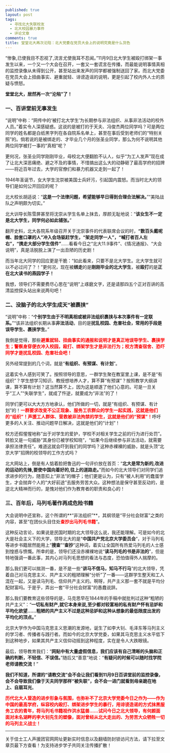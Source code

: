 ```yaml
---
published: true
layout: post
tags:
  - 寻找北大失联校友
  - 北大校园暴力事件
  - 评论文章
comments: true
title: 堂堂北大再次沦陷：北大党委在党员大会上的说明究竟是什么货色
---
```


“惨象,已使我目不忍视了,流言尤使我耳不忍闻。”11月9日北大学生被殴打绑架一事发生以来，一个又一个大会在召开，一套又一套谎言在传播，而最能说明事情真相的监控录像从未得到公开，甚至站出来发声的同学都被强制送回了家。而北大党委在党员大会上扭曲事实、避重就轻、诽谤造谣的说明，更是引起了校内外人士的质疑与愤怒。

**堂堂北大，居然再一次“沦陷”了！**

### 一、百讲堂前无事发生

“说明”中称：“网传中的‘被打北大学生’为长期参与非法组织、从事非法活动的校外人员。”着实令人深感疑惑。这说的是被打的于天夫、冯俊杰两位同学吗？可是两位同学的姓名都是白纸黑字列在各自院系名单上，甚至在事后受到老师们的“特别关照”的。倘若说的是被绑走的、才毕业几个月的张圣业同学，那么为何不说明其他两位同学被打一事的“真相”呢？

更何况，张圣业同学刚刚毕业，母校北大便翻脸不认人，似乎“为工人发声”现在成了让北大深恶痛绝、避之不及的事情，不惜搞出这么大的动静砸了最高学府的招牌——将近百年过去，大学的官僚们和暴力机器又走到一起了！

1946年圣诞节，女大学生沈崇被美国士兵奸污，引起国内震怒。而当时北大的领导们是如何公开回应的呢？

北大校长胡适说：“**这是一个法律问题，希望能够早日得到合理合法解决。**”“美陆战队之声明颇为切实。”

北大训导长陈雪屏甚至将沈崇从学生名单上抹去，厚颜无耻地说：“**该女生不一定是北大学生，同学何必如此铺张。**”

翻开史料，北大各院系年级召开关于沈崇事件的代表联席会议的时，**“数百头戴呢帽、脸套口罩的人”冲入会场驱赶学生，“架走同学一人”，“喊打者百人左右”，“携走大部分学生信件”**……看看今日之“北大11.9事件”、《情况通报》、“大会说明”，真是活脱脱上演了一出丑陋的历史剧！

而当年北大同学的回应更是干脆：“如此看来，只要不是北大学生。北大学生就可以不必过问了？！”更何况，现在被**绑走**的是**刚刚毕业的北大学生**，被**殴打**的是**正在北大读书的燕园学子！**

我想，领导们不需要费尽心思在“说明”上琢磨文字，还是请那四五个正对百讲的高清监控探头站出来说两句吧！

### 二、没脑子的北大学生成天“被裹挟”

“说明”中称：“**个别学生由于不明真相或被非法组织裹挟与本次事件有一定联系。**”“该非法组织长期从事**非法活动**，目的是**扰乱校园、危害社会，常用的手段是误导学生、裹挟学生**。”

我倒是觉得，那些<span style="color:red;font-weight:bold">避重就轻、扭曲事实的通报和说明才是真正地误导学生、裹挟学生；警察身穿便衣冲入校园，殴打、绑架学生才是非法行为；校方清查宿舍、恐吓同学才是扰乱校园、危害社会吧！</span>

另外经常提到的几个词，就是“**有组织、有预谋、有计划**”。

这着实令人感到可笑了。按照领导的意思，一群学生聚在教室里上课，是不是“有组织”？学生想学习知识、教授想培养人才，算不算“有预谋”？按照教学大纲讲课，算不算有计划？这当然算不上，因为这是顺遂了他们心意的。可是一旦关乎“工人”“失联学生”，就成了忤逆，就要成为“非法”的了！

同学们更可以大大方方地承认，他们所做的一切，就是“有组织、有预谋、有计划”的！<span style="color:red;font-weight:bold">一群要求改变不公正现象、服务工农群众的学生一起实践，这就是他们的“组织”！声援工人群体、营救被非法拘禁的学生，这就是他们的“预谋”！</span>呼吁更多的人关注、推动问题早日解决，这就是他们的“计划”！

校方还假惺惺地称“出于对学生的爱护，学校不对相关学生之前的行为进行处罚”。转脸又是一句威胁“其身份已被学校知晓”，“如果今后继续参与非法活动，就需要承担法律责任”。难道这就会吓到我们的同学吗？这种赤裸裸的威胁，就是头顶“北京大学”招牌的校领导的工作方式吗？

北大网站上，倒是有人惦着脸把鲁迅的一句评价放在首页：“**北大是常为新的,改进的运动的先锋,要使中国向着好的,往上的道路走。**”而如今的北大领导们对同学们追求进步的行为，随意扣上“非法”的帽子；他们更是认为，只有“被人利用”的蠢蛋学生，才会抛弃个人的“大好前途”去服务劳苦大众。这种想法是保守甚至反动的，是逆北大精神而行的，是愧对他们作为教育者的职责和良心的！

### 三、百年后，马列毛著作再成危险书籍

大会说明中还宣称，这个所谓的**“非法组织”**，其纲领是“平分社会财富”之类的内容，甚至“在团伙头目住处<span style="color:red;font-weight:bold">查抄出马列毛书籍</span>”。

这种反动言论，如果说是民国时期的北大领导这么说，我还能理解。可是如今的北大是社会主义下的大学，领导北大的是“**中国共产党北京大学委员会**”，对于马列毛等进步书籍居然能用上“**搜查**”“**查抄**”这种词，着实让全国所有热爱马列毛的人士感到惶惑与愤慨。所幸的是，领导们还没赤裸裸地说“**读马列毛的书是非法的**”，但是特地强调一番此事，其内心对马列毛思想的看法与态度，恐怕值得外人揣摩的。

那么我们更可以揣测一番，是不是一些“**讲马不信马，知马不行马**”的北大领导，凭着自己对马克思主义、共产主义的粗陋理解“分析”了一番——这群学生整天和工人混在一起，又是读马列毛、信仰共产主义的。啊呀，共产主义那一套不就是平均分配财富吗。于是乎，弄出一套“平分社会财富”的愚蠢说辞。

那么我们要教育这些领导的是，马克思早在1844年的手稿中就批判过这种“粗陋的共产主义”：“**一切私有财产,就它本身来说,至少都对较富裕的私有财产怀有忌妒和平均化欲望……粗陋的共产主义不过是这种忌妒和这种从想象的最低限度出发的平均化的顶点。**”

北京大学作为中国马克思主义思潮的发源地，诞生了如李大钊、毛泽东等马列主义的学习者、传播者与践行者。而如今的北京大学党委，如果其马克思主义水平低下到这种地步，如果其共产主义信仰动摇到这种程度，实在是令人大跌眼镜。

最后，领导教育我们：“**网贴中有大量虚假信息，我们应该有自己清晰的头脑和正确的判断，不轻信、不误信。**”随后又“善意”地说：“**有疑问的时候可以随时找学院老师请教交流！**”

**我们不知道，所谓的“请教交流”会不会让我们看到11月9日百讲堂前的监控录像，会不会导致我们像于天夫同学那样“被失联”，会不会一进门就看到母亲跪在地上、自扇耳光**。

<span style="color:red;font-weight:bold">历代北大人营造的进步形象与氛围，也弥补不了北京大学党委今日之作为——作为中国的最高学府，纵容校内殴打、绑架进步学生的暴行，用诽谤造谣的方式抹黑服务工农的青年，将马列毛书籍视作洪水猛兽……试问今日之北大领导，有何颜面面对未名湖畔的李大钊先生的塑像，面对曾经从北大走出的、为劳苦大众牺牲一切的马列主义战士！</span>

---
关于佳士工人声援团官网网址更新实时信息以及翻墙防封锁访问方法，请下拉至文章页最下方查看！为支持进步学子共同关注传播扩散！



